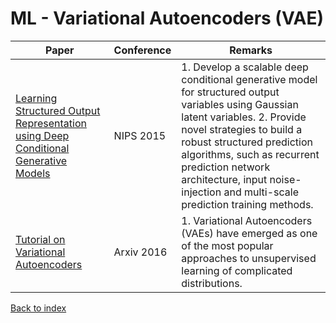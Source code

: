 # ML - Variational Autoencoders (VAE)
|Paper|Conference|Remarks
|--|--|--|
|[Learning Structured Output Representation using Deep Conditional Generative Models](https://papers.nips.cc/paper/5423-generative-adversarial-nets.pdf)|NIPS 2015|1. Develop a scalable deep conditional generative model for structured output variables using Gaussian latent variables. 2. Provide novel strategies to build a robust structured prediction algorithms, such as recurrent prediction network architecture, input noise-injection and multi-scale prediction training methods.|
|[Tutorial on Variational Autoencoders](https://arxiv.org/pdf/1606.05908)|Arxiv 2016|1. Variational Autoencoders (VAEs) have emerged as one of the most popular approaches to unsupervised learning of complicated distributions.|
[Back to index](../README.md)
<!--stackedit_data:
eyJoaXN0b3J5IjpbMTYyODQ0NjU1Ml19
-->